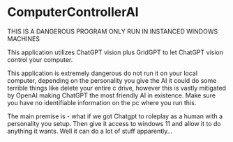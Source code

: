# ComputerControllerAI
THIS IS A DANGEROUS PROGRAM ONLY RUN IN INSTANCED WINDOWS MACHINES

This application utilizes ChatGPT vision plus GridGPT to let ChatGPT vision control your computer.

This application is extremely dangerous do not run it on your local computer, depending on the personality you give the AI it could do some terrible things like delete your entire c drive, however this is vastly mitigated by OpenAI making ChatGPT the most friendly AI in existence. Make sure you have no identifiable information on the pc where you run this. 

The main premise is - what if we got Chatgpt to roleplay as a human with a personality you setup.  Then give it access to windows 11 and allow it to do anything it wants. Well it can do a lot of stuff apparently...
